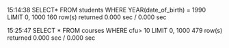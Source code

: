 15:14:38	SELECT* FROM students WHERE YEAR(date_of_birth) = 1990 LIMIT 0, 1000	160 row(s) returned	0.000 sec / 0.000 sec

15:25:47	SELECT * FROM courses WHERE cfu> 10 LIMIT 0, 1000	479 row(s) returned	0.000 sec / 0.000 sec